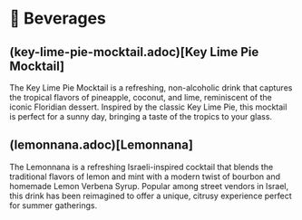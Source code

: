 # &#127865; Beverages
## (key-lime-pie-mocktail.adoc)[Key Lime Pie Mocktail]
The Key Lime Pie Mocktail is a refreshing, non-alcoholic drink that captures the tropical flavors of pineapple, coconut, and lime, reminiscent of the iconic Floridian dessert. Inspired by the classic Key Lime Pie, this mocktail is perfect for a sunny day, bringing a taste of the tropics to your glass.
## (lemonnana.adoc)[Lemonnana]
The Lemonnana is a refreshing Israeli-inspired cocktail that blends the traditional flavors of lemon and mint with a modern twist of bourbon and homemade Lemon Verbena Syrup. Popular among street vendors in Israel, this drink has been reimagined to offer a unique, citrusy experience perfect for summer gatherings.
